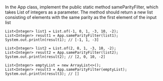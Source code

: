 In the App class, implement the public static method sameParityFilter, which takes List of integers as a parameter.
The method should return a new list consisting of elements with the same parity as the first element of the input list
```
List<Integer> list1 = List.of(-1, 0, 1, -3, 10, -2);
List<Integer> result1 = App.sameParityFilter(list1);
System.out.println(result1); // [-1, 1, -3]
 
List<Integer> list2 = List.of(2, 0, 1, -3, 10, -2);
List<Integer> result2 = App.sameParityFilter(list2);
System.out.println(result2); // [2, 0, 10, -2]
 
List<Integer> emptyList = new ArrayList<>();
List<Integer> result3 = App.sameParityFilter(emptyList);
System.out.println(result3); // []
